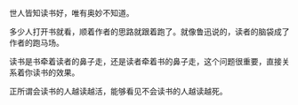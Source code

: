 
世人皆知读书好，唯有奥妙不知道。

多少人打开书就看，顺着作者的思路就跟着跑了。就像鲁迅说的，读者的脑袋成了作者的跑马场。

读书是书牵着读者的鼻子走，还是读者牵着书的鼻子走，这个问题很重要，直接关系着你读书的效果。

正所谓会读书的人越读越活，能够看见不会读书的人越读越死。


<!--stackedit_data:
eyJoaXN0b3J5IjpbLTYwNDM1NTQyMywxNzQxNTk4NjA1LC0xNj
IyMDY0NzRdfQ==
-->